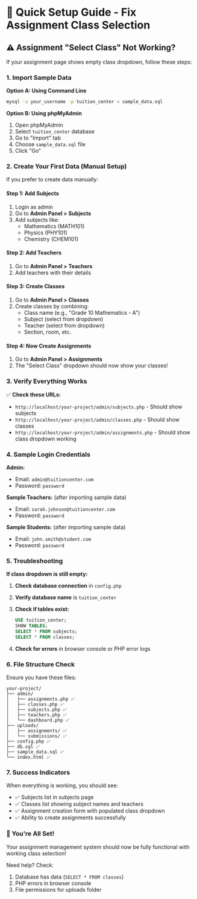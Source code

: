 # 🚀 Quick Setup Guide - Fix Assignment Class Selection

## ⚠️ **Assignment "Select Class" Not Working?**

If your assignment page shows empty class dropdown, follow these steps:

### **1. Import Sample Data**

**Option A: Using Command Line**
```bash
mysql -u your_username -p tuition_center < sample_data.sql
```

**Option B: Using phpMyAdmin**
1. Open phpMyAdmin
2. Select `tuition_center` database
3. Go to "Import" tab
4. Choose `sample_data.sql` file
5. Click "Go"

### **2. Create Your First Data (Manual Setup)**

If you prefer to create data manually:

#### **Step 1: Add Subjects**
1. Login as admin
2. Go to **Admin Panel > Subjects**
3. Add subjects like:
   - Mathematics (MATH101)
   - Physics (PHY101)
   - Chemistry (CHEM101)

#### **Step 2: Add Teachers**
1. Go to **Admin Panel > Teachers**
2. Add teachers with their details

#### **Step 3: Create Classes**
1. Go to **Admin Panel > Classes**
2. Create classes by combining:
   - Class name (e.g., "Grade 10 Mathematics - A")
   - Subject (select from dropdown)
   - Teacher (select from dropdown)
   - Section, room, etc.

#### **Step 4: Now Create Assignments**
1. Go to **Admin Panel > Assignments**
2. The "Select Class" dropdown should now show your classes!

### **3. Verify Everything Works**

✅ **Check these URLs:**
- `http://localhost/your-project/admin/subjects.php` - Should show subjects
- `http://localhost/your-project/admin/classes.php` - Should show classes  
- `http://localhost/your-project/admin/assignments.php` - Should show class dropdown working

### **4. Sample Login Credentials**

**Admin:**
- Email: `admin@tuitioncenter.com`
- Password: `password`

**Sample Teachers:** (after importing sample data)
- Email: `sarah.johnson@tuitioncenter.com`
- Password: `password`

**Sample Students:** (after importing sample data)
- Email: `john.smith@student.com`
- Password: `password`

### **5. Troubleshooting**

**If class dropdown is still empty:**

1. **Check database connection** in `config.php`
2. **Verify database name** is `tuition_center`
3. **Check if tables exist:**
   ```sql
   USE tuition_center;
   SHOW TABLES;
   SELECT * FROM subjects;
   SELECT * FROM classes;
   ```

4. **Check for errors** in browser console or PHP error logs

### **6. File Structure Check**

Ensure you have these files:
```
your-project/
├── admin/
│   ├── assignments.php ✅
│   ├── classes.php ✅  
│   ├── subjects.php ✅
│   ├── teachers.php ✅
│   └── dashboard.php ✅
├── uploads/
│   ├── assignments/ ✅
│   └── submissions/ ✅
├── config.php ✅
├── db.sql ✅
├── sample_data.sql ✅
└── index.html ✅
```

### **7. Success Indicators**

When everything is working, you should see:
- ✅ Subjects list in subjects page
- ✅ Classes list showing subject names and teachers
- ✅ Assignment creation form with populated class dropdown
- ✅ Ability to create assignments successfully

### **🎉 You're All Set!**

Your assignment management system should now be fully functional with working class selection!

Need help? Check:
1. Database has data (`SELECT * FROM classes`)
2. PHP errors in browser console
3. File permissions for uploads folder